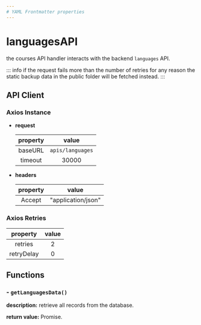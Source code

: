 ```yaml
---
# YAML Frontmatter properties
---
```


# languagesAPI

the courses API handler interacts with the backend `languages` API.

::: info
if the request fails more than the number of retries for any reason the static backup data in the public folder will be fetched instead.
:::

## API Client

### Axios Instance

- **request**

  | property |      value       |
  | :------: | :--------------: |
  | baseURL  | `apis/languages` |
  | timeout  |      30000       |

- **headers**

  | property |       value        |
  | :------: | :----------------: |
  |  Accept  | "application/json" |

### Axios Retries

|  property  | value |
| :--------: | :---: |
|  retries   |   2   |
| retryDelay |   0   |

## Functions

### - `getLanguagesData()`

**description:** retrieve all records from the database.

**return value:** Promise.
